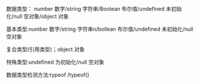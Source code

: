 数据类型：
number 数字/string 字符串/Boolean 布尔值/undefined 未初始化/null 空对象/object 对象

基本类型:number 数字/string 字符串n/bollean 布尔值/undefined 未初始化/null 空对象

复合类型(引用类型)；object 对象

特殊类型:undefined 为初始化/null 空对象

数据类型检测方法:typeof /typeof()
